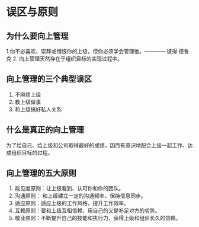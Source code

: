 # 误区与原则
## 为什么要向上管理
1.你不必喜欢、崇拜或憎恨你的上级，但你必须学会管理他。———— 彼得·德鲁克
2. 向上管理天然存在于组织目标的实现过程中。
## 向上管理的三个典型误区
1. 不麻烦上级
2. 教上级做事
3. 和上级搞好私人关系
## 什么是真正的向上管理
为了给自己、给上级和公司取得最好的成绩，因而有意识地配合上级一起工作、达成组织目标的过程。
## 向上管理的五大原则
1. 能见度原则：让上级看到、认可你和你的团队。
2. 沟通原则： 和上级建立一定的沟通频率，保持信息同步。
3. 适应原则：适应上级的工作风格，提升工作效率。
4. 互赖原则：要和上级互相信赖，用自己的又是补足对方的劣势。
5. 敬业原则：不断提升自己的技能和执行力，获得上级和组织长久的信赖。
